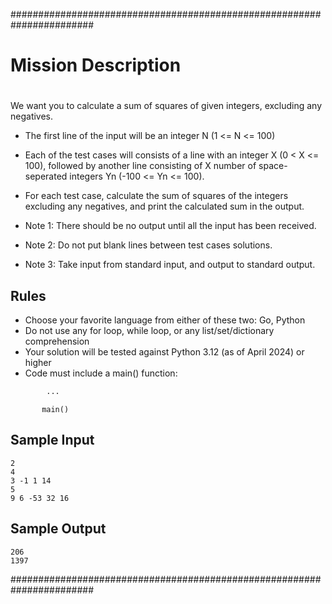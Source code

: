 #######################################################################
# Mission Description
#
We want you to calculate a sum of squares of given integers, excluding any negatives.

* The first line of the input will be an integer N (1 <= N <= 100)
* Each of the test cases will consists of a line with an integer X (0 < X <= 100), followed by another line consisting of X number of space-seperated integers Yn (-100 <= Yn <= 100).
* For each test case, calculate the sum of squares of the integers excluding any negatives, and print the calculated sum in the output.

* Note 1: There should be no output until all the input has been received.
* Note 2: Do not put blank lines between test cases solutions.
* Note 3: Take input from standard input, and output to standard output.
 
## Rules

* Choose your favorite language from either of these two: Go, Python
* Do not use any for loop, while loop, or any list/set/dictionary comprehension
* Your solution will be tested against Python 3.12 (as of April 2024) or higher
* Code must include a main() function:
```def main():
        ...
```
``` if name === "main":
       main()
```
## Sample Input
    2
    4
    3 -1 1 14
    5
    9 6 -53 32 16

## Sample Output
    206
    1397
 
#######################################################################
